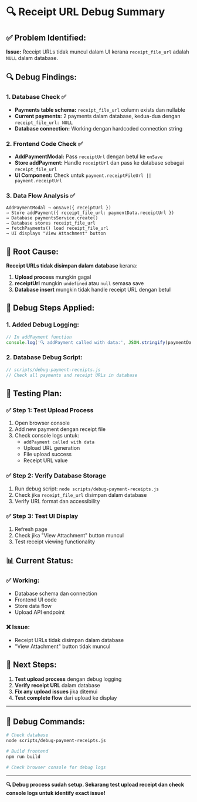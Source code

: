 # 🔍 Receipt URL Debug Summary

## ✅ **Problem Identified:**

**Issue:** Receipt URLs tidak muncul dalam UI kerana `receipt_file_url` adalah `NULL` dalam database.

## 🔍 **Debug Findings:**

### **1. Database Check ✅**
- **Payments table schema:** `receipt_file_url` column exists dan nullable
- **Current payments:** 2 payments dalam database, kedua-dua dengan `receipt_file_url: NULL`
- **Database connection:** Working dengan hardcoded connection string

### **2. Frontend Code Check ✅**
- **AddPaymentModal:** Pass `receiptUrl` dengan betul ke `onSave`
- **Store addPayment:** Handle `receiptUrl` dan pass ke database sebagai `receipt_file_url`
- **UI Component:** Check untuk `payment.receiptFileUrl || payment.receiptUrl`

### **3. Data Flow Analysis ✅**
```
AddPaymentModal → onSave({ receiptUrl }) 
→ Store addPayment({ receipt_file_url: paymentData.receiptUrl })
→ Database paymentsService.create()
→ Database stores receipt_file_url
→ fetchPayments() load receipt_file_url
→ UI displays "View Attachment" button
```

## 🐛 **Root Cause:**

**Receipt URLs tidak disimpan dalam database** kerana:
1. **Upload process** mungkin gagal
2. **receiptUrl** mungkin `undefined` atau `null` semasa save
3. **Database insert** mungkin tidak handle receipt URL dengan betul

## 🔧 **Debug Steps Applied:**

### **1. Added Debug Logging:**
```typescript
// In addPayment function
console.log('🔍 addPayment called with data:', JSON.stringify(paymentData, null, 2));
```

### **2. Database Debug Script:**
```javascript
// scripts/debug-payment-receipts.js
// Check all payments and receipt URLs in database
```

## 🧪 **Testing Plan:**

### **✅ Step 1: Test Upload Process**
1. Open browser console
2. Add new payment dengan receipt file
3. Check console logs untuk:
   - `addPayment called with data`
   - Upload URL generation
   - File upload success
   - Receipt URL value

### **✅ Step 2: Verify Database Storage**
1. Run debug script: `node scripts/debug-payment-receipts.js`
2. Check jika `receipt_file_url` disimpan dalam database
3. Verify URL format dan accessibility

### **✅ Step 3: Test UI Display**
1. Refresh page
2. Check jika "View Attachment" button muncul
3. Test receipt viewing functionality

## 📊 **Current Status:**

### **✅ Working:**
- Database schema dan connection
- Frontend UI code
- Store data flow
- Upload API endpoint

### **❌ Issue:**
- Receipt URLs tidak disimpan dalam database
- "View Attachment" button tidak muncul

## 🎯 **Next Steps:**

1. **Test upload process** dengan debug logging
2. **Verify receipt URL** dalam database
3. **Fix any upload issues** jika ditemui
4. **Test complete flow** dari upload ke display

---

## 🔧 **Debug Commands:**

```bash
# Check database
node scripts/debug-payment-receipts.js

# Build frontend
npm run build

# Check browser console for debug logs
```

---

**🔍 Debug process sudah setup. Sekarang test upload receipt dan check console logs untuk identify exact issue!** 